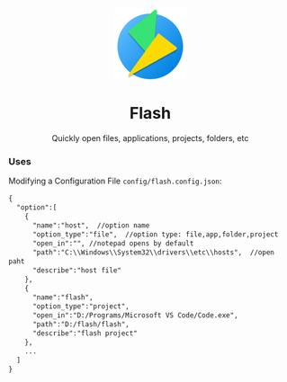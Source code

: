 <p align="center">
  <img width="128px" src="public/icon.svg" />
</p>

<h1 align="center">Flash</h1>
<p align="center">Quickly open files, applications, projects, folders, etc</p>

### Uses

Modifying a Configuration File `config/flash.config.json`:

```
{
  "option":[
    {
      "name":"host",  //option name
      "option_type":"file",  //option type: file,app,folder,project
      "open_in":"", //notepad opens by default 
      "path":"C:\\Windows\\System32\\drivers\\etc\\hosts",  //open paht
      "describe":"host file"
    },
    {
      "name":"flash",
      "option_type":"project",
      "open_in":"D:/Programs/Microsoft VS Code/Code.exe",
      "path":"D:/flash/flash",
      "describe":"flash project"
    },
    ...
  ]
}

```